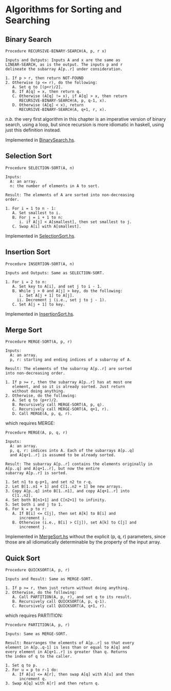 # Algorithms for Sorting and Searching

## Binary Search

```
Procedure RECURSIVE-BINARY-SEARCH(A, p, r x)

Inputs and Outputs: Inputs A and x are the same as
LINEAR-SEARCH, as is the output. The inputs p and r
delineate the subarray A[p..r] under consideration.

1. If p > r, then return NOT-FOUND
2. Otherwise (p <= r), do the following:
   A. Set q to [(p+r)/2].
   B. If A[q] = x, then return q.
   C. Otherwise (A[q] != x), if A[q] > x, then return
      RECURSIVE-BINARY-SEARCH(A, p, q-1, x).
   D. Otherwise (A[q] < x), return
      RECURSIVE-BINARY-SEARCH(A, q+1, r, x).
```

*n.b.* the very first algorithm in this chapter is an imperative version of binary search, using a loop, but since recursion is more idiomatic in haskell, using just this definition instead.

Implemented in [BinarySearch.hs](BinarySearch.hs).

## Selection Sort

```
Procedure SELECTION-SORT(A, n)

Inputs:
  A: an array.
  n: the number of elements in A to sort.

Result: The elements of A are sorted into non-decreasing
order.

1. For i = 1 to n - 1:
   A. Set smallest to i.
   B. For j = i + 1 to n:
      i. if A[j] < A[smallest], then set smallest to j.
   C. Swap A[i] with A[smallest].
```

Implemented in [SelectionSort.hs](SelectionSort.hs).

## Insertion Sort

```
Procedure INSERTION-SORT(A, n)

Inputs and Outputs: Same as SELECTION-SORT.

1. For i = 2 to n:
   A. Set key to A[i], and set j to i - 1.
   B. While j > 0 and A[j] > key, do the following:
      i. Set A[j + 1] to A[j].
     ii. Decrement j (i.e., set j to j - 1).
   C. Set A[j + 1] to key.
```

Implemented in [InsertionSort.hs](InsertionSort.hs).

## Merge Sort

```
Procedure MERGE-SORT(A, p, r)

Inputs:
  A: an array.
  p, r: starting and ending indices of a subarray of A.

Result: The elements of the subarray A[p..r] are sorted
into non-decreasing order.

1. If p >= r, then the subarray A[p..r] has at most one
   element, and so it is already sorted. Just return
   without doing anything.
2. Otherwise, do the following:
   A. Set q to (p+r)/2.
   B. Recursively call MERGE-SORT(A, p, q).
   C. Recursively call MERGE-SORT(A, q+1, r).
   D. Call MERGE(A, p, q, r).
```

which requires MERGE:

```
Procedure MERGE(A, p, q, r)

Inputs:
  A: an array.
  p, q, r: indices into A. Each of the subarrays A[p..q]
  and A[q+1..r] is assumed to be already sorted.

Result: The subarray A[p..r] contains the elements originally in A[p..q] and A[q+1..r], but now the entire
subarray A[p..r] is sorted.

1. Set n1 to q-p+1, and set n2 to r-q.
2. Let B[1..n1 + 1] and C[1..n2 + 1] be new arrays.
3. Copy A[p..q] into B[1..n1], and copy A[q+1..r] into
   C[1..n2].
4. Set both B[n1+1] and C[n2+1] to infinity.
5. Set both i and j to 1.
6. For k = p to r:
   A. If B[i] <= C[j], then set A[k] to B[i] and
      increment i.
   B. Otherwise (i.e., B[i] > C[j]), set A[k] to C[j] and
      increment j.
```

Implemented in [MergeSort.hs](MergeSort.hs) without the explicit (p, q, r) parameters, since those are all idiomatically determinable by the property of the input array.

## Quick Sort

```
Procedure QUICKSORT(A, p, r)

Inputs and Result: Same as MERGE-SORT.

1. If p >= r, then just return without doing anything.
2. Otherwise, do the following:
   A. Call PARTITION(A, p, r), and set q to its result.
   B. Recursively call QUICKSORT(A, p, q-1).
   C. Recursively call QUICKSORT(A, q+1, r).
```

which requires PARTITION:

```
Procedure PARTITION(A, p, r)

Inputs: Same as MERGE-SORT.

Result: Rearranges the elements of A[p..r] so that every
element in A[p..q-1] is less than or equal to A[q] and
every element in A[q+1..r] is greater than q. Returns
the index of q to the caller.

1. Set q to p.
2. For u = p to r-1 do:
   A. If A[u] <= A[r], then swap A[q] with A[u] and then
      increment q.
3. Swap A[q] with A[r] and then return q.
```
